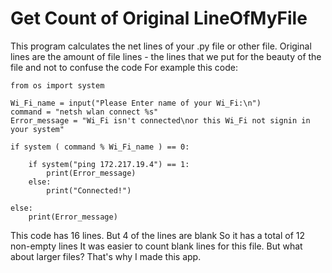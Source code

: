 # Get Count of Original LineOfMyFile
This program calculates the net lines of your .py file or other file.
Original lines are the amount of file lines - the lines that we put for the beauty of the file and not to confuse the code
For example this code:

    from os import system
    
    Wi_Fi_name = input("Please Enter name of your Wi_Fi:\n")
    command = "netsh wlan connect %s"
    Error_message = "Wi_Fi isn't connected\nor this Wi_Fi not signin in your system"

    if system ( command % Wi_Fi_name ) == 0:

        if system("ping 172.217.19.4") == 1:
            print(Error_message)
        else:
            print("Connected!")
    
    else:
        print(Error_message)
>>>
This code has 16 lines. But 4 of the lines are blank
So it has a total of 12 non-empty lines
It was easier to count blank lines for this file. But what about larger files? That's why I made this app.
